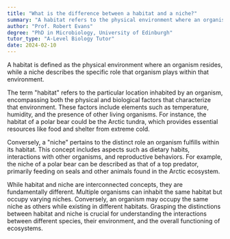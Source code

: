 ```yaml
---
title: "What is the difference between a habitat and a niche?"
summary: "A habitat refers to the physical environment where an organism resides, whereas a niche describes the organism's role and function within that environment."
author: "Prof. Robert Evans"
degree: "PhD in Microbiology, University of Edinburgh"
tutor_type: "A-Level Biology Tutor"
date: 2024-02-10
---
```


A habitat is defined as the physical environment where an organism resides, while a niche describes the specific role that organism plays within that environment.

The term "habitat" refers to the particular location inhabited by an organism, encompassing both the physical and biological factors that characterize that environment. These factors include elements such as temperature, humidity, and the presence of other living organisms. For instance, the habitat of a polar bear could be the Arctic tundra, which provides essential resources like food and shelter from extreme cold.

Conversely, a "niche" pertains to the distinct role an organism fulfills within its habitat. This concept includes aspects such as dietary habits, interactions with other organisms, and reproductive behaviors. For example, the niche of a polar bear can be described as that of a top predator, primarily feeding on seals and other animals found in the Arctic ecosystem.

While habitat and niche are interconnected concepts, they are fundamentally different. Multiple organisms can inhabit the same habitat but occupy varying niches. Conversely, an organism may occupy the same niche as others while existing in different habitats. Grasping the distinctions between habitat and niche is crucial for understanding the interactions between different species, their environment, and the overall functioning of ecosystems.
    